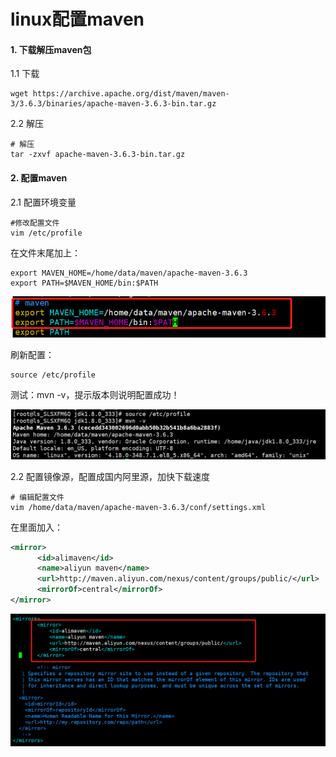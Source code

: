 # linux配置maven

#### 1.  下载解压maven包

1.1 下载

```linux
wget https://archive.apache.org/dist/maven/maven-3/3.6.3/binaries/apache-maven-3.6.3-bin.tar.gz
```

2.2 解压

```linux
# 解压
tar -zxvf apache-maven-3.6.3-bin.tar.gz
```

#### 2. 配置maven

2.1 配置环境变量

```linux
#修改配置文件
vim /etc/profile
```

在文件末尾加上：

```linux
export MAVEN_HOME=/home/data/maven/apache-maven-3.6.3
export PATH=$MAVEN_HOME/bin:$PATH
```

![image-20220514154504295](images/image-20220514154504295.png)

刷新配置：

```linux
source /etc/profile
```

测试：mvn -v，提示版本则说明配置成功！

![image-20220514154816970](images/image-20220514154816970.png)

2.2 配置镜像源，配置成国内阿里源，加快下载速度

```
# 编辑配置文件
vim /home/data/maven/apache-maven-3.6.3/conf/settings.xml
```

在<mirrors></mirrors>里面加入：

```xml
<mirror>
      <id>alimaven</id>
      <name>aliyun maven</name>
      <url>http://maven.aliyun.com/nexus/content/groups/public/</url>
      <mirrorOf>central</mirrorOf>
</mirror>
```

![image-20220514155356642](images/image-20220514155356642.png)